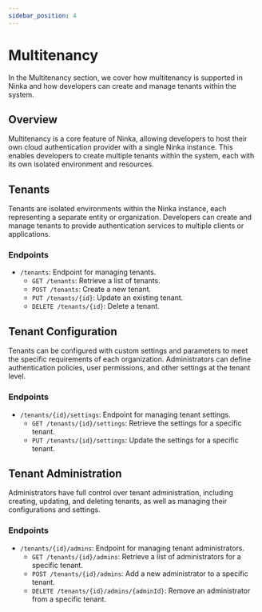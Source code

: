 ```yaml
---
sidebar_position: 4
---
```


# Multitenancy

In the Multitenancy section, we cover how multitenancy is supported in Ninka and how developers can create and manage tenants within the system.

## Overview

Multitenancy is a core feature of Ninka, allowing developers to host their own cloud authentication provider with a single Ninka instance. This enables developers to create multiple tenants within the system, each with its own isolated environment and resources.

## Tenants

Tenants are isolated environments within the Ninka instance, each representing a separate entity or organization. Developers can create and manage tenants to provide authentication services to multiple clients or applications.

### Endpoints

- `/tenants`: Endpoint for managing tenants.
  - `GET /tenants`: Retrieve a list of tenants.
  - `POST /tenants`: Create a new tenant.
  - `PUT /tenants/{id}`: Update an existing tenant.
  - `DELETE /tenants/{id}`: Delete a tenant.

## Tenant Configuration

Tenants can be configured with custom settings and parameters to meet the specific requirements of each organization. Administrators can define authentication policies, user permissions, and other settings at the tenant level.

### Endpoints

- `/tenants/{id}/settings`: Endpoint for managing tenant settings.
  - `GET /tenants/{id}/settings`: Retrieve the settings for a specific tenant.
  - `PUT /tenants/{id}/settings`: Update the settings for a specific tenant.

## Tenant Administration

Administrators have full control over tenant administration, including creating, updating, and deleting tenants, as well as managing their configurations and settings.

### Endpoints

- `/tenants/{id}/admins`: Endpoint for managing tenant administrators.
  - `GET /tenants/{id}/admins`: Retrieve a list of administrators for a specific tenant.
  - `POST /tenants/{id}/admins`: Add a new administrator to a specific tenant.
  - `DELETE /tenants/{id}/admins/{adminId}`: Remove an administrator from a specific tenant.
